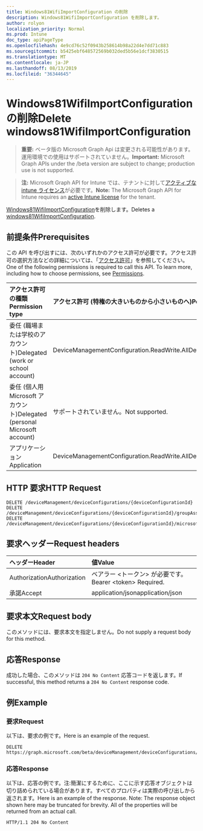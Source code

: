 ```yaml
---
title: Windows81WifiImportConfiguration の削除
description: Windows81WifiImportConfiguration を削除します。
author: rolyon
localization_priority: Normal
ms.prod: Intune
doc_type: apiPageType
ms.openlocfilehash: 4e9cd76c52f0943b258614b98a22d4e7dd71c883
ms.sourcegitcommit: b5425ebf648572569b032ded5b56e1dcf3830515
ms.translationtype: MT
ms.contentlocale: ja-JP
ms.lasthandoff: 08/13/2019
ms.locfileid: "36344645"
---
```

# <a name="delete-windows81wifiimportconfiguration"></a><span data-ttu-id="85f19-103">Windows81WifiImportConfiguration の削除</span><span class="sxs-lookup"><span data-stu-id="85f19-103">Delete windows81WifiImportConfiguration</span></span>

> <span data-ttu-id="85f19-104">**重要:** ベータ版の Microsoft Graph Api は変更される可能性があります。運用環境での使用はサポートされていません。</span><span class="sxs-lookup"><span data-stu-id="85f19-104">**Important:** Microsoft Graph APIs under the /beta version are subject to change; production use is not supported.</span></span>

> <span data-ttu-id="85f19-105">**注:** Microsoft Graph API for Intune では、テナントに対して[アクティブな intune ライセンス](https://go.microsoft.com/fwlink/?linkid=839381)が必要です。</span><span class="sxs-lookup"><span data-stu-id="85f19-105">**Note:** The Microsoft Graph API for Intune requires an [active Intune license](https://go.microsoft.com/fwlink/?linkid=839381) for the tenant.</span></span>

<span data-ttu-id="85f19-106">[Windows81WifiImportConfiguration](../resources/intune-deviceconfig-windows81wifiimportconfiguration.md)を削除します。</span><span class="sxs-lookup"><span data-stu-id="85f19-106">Deletes a [windows81WifiImportConfiguration](../resources/intune-deviceconfig-windows81wifiimportconfiguration.md).</span></span>

## <a name="prerequisites"></a><span data-ttu-id="85f19-107">前提条件</span><span class="sxs-lookup"><span data-stu-id="85f19-107">Prerequisites</span></span>
<span data-ttu-id="85f19-p101">この API を呼び出すには、次のいずれかのアクセス許可が必要です。アクセス許可の選択方法などの詳細については、「[アクセス許可](/graph/permissions-reference)」を参照してください。</span><span class="sxs-lookup"><span data-stu-id="85f19-p101">One of the following permissions is required to call this API. To learn more, including how to choose permissions, see [Permissions](/graph/permissions-reference).</span></span>

|<span data-ttu-id="85f19-110">アクセス許可の種類</span><span class="sxs-lookup"><span data-stu-id="85f19-110">Permission type</span></span>|<span data-ttu-id="85f19-111">アクセス許可 (特権の大きいものから小さいものへ)</span><span class="sxs-lookup"><span data-stu-id="85f19-111">Permissions (from most to least privileged)</span></span>|
|:---|:---|
|<span data-ttu-id="85f19-112">委任 (職場または学校のアカウント)</span><span class="sxs-lookup"><span data-stu-id="85f19-112">Delegated (work or school account)</span></span>|<span data-ttu-id="85f19-113">DeviceManagementConfiguration.ReadWrite.All</span><span class="sxs-lookup"><span data-stu-id="85f19-113">DeviceManagementConfiguration.ReadWrite.All</span></span>|
|<span data-ttu-id="85f19-114">委任 (個人用 Microsoft アカウント)</span><span class="sxs-lookup"><span data-stu-id="85f19-114">Delegated (personal Microsoft account)</span></span>|<span data-ttu-id="85f19-115">サポートされていません。</span><span class="sxs-lookup"><span data-stu-id="85f19-115">Not supported.</span></span>|
|<span data-ttu-id="85f19-116">アプリケーション</span><span class="sxs-lookup"><span data-stu-id="85f19-116">Application</span></span>|<span data-ttu-id="85f19-117">DeviceManagementConfiguration.ReadWrite.All</span><span class="sxs-lookup"><span data-stu-id="85f19-117">DeviceManagementConfiguration.ReadWrite.All</span></span>|

## <a name="http-request"></a><span data-ttu-id="85f19-118">HTTP 要求</span><span class="sxs-lookup"><span data-stu-id="85f19-118">HTTP Request</span></span>
<!-- {
  "blockType": "ignored"
}
-->
``` http
DELETE /deviceManagement/deviceConfigurations/{deviceConfigurationId}
DELETE /deviceManagement/deviceConfigurations/{deviceConfigurationId}/groupAssignments/{deviceConfigurationGroupAssignmentId}/deviceConfiguration
DELETE /deviceManagement/deviceConfigurations/{deviceConfigurationId}/microsoft.graph.windowsDomainJoinConfiguration/networkAccessConfigurations/{deviceConfigurationId}
```

## <a name="request-headers"></a><span data-ttu-id="85f19-119">要求ヘッダー</span><span class="sxs-lookup"><span data-stu-id="85f19-119">Request headers</span></span>
|<span data-ttu-id="85f19-120">ヘッダー</span><span class="sxs-lookup"><span data-stu-id="85f19-120">Header</span></span>|<span data-ttu-id="85f19-121">値</span><span class="sxs-lookup"><span data-stu-id="85f19-121">Value</span></span>|
|:---|:---|
|<span data-ttu-id="85f19-122">Authorization</span><span class="sxs-lookup"><span data-stu-id="85f19-122">Authorization</span></span>|<span data-ttu-id="85f19-123">ベアラー &lt;トークン&gt; が必要です。</span><span class="sxs-lookup"><span data-stu-id="85f19-123">Bearer &lt;token&gt; Required.</span></span>|
|<span data-ttu-id="85f19-124">承諾</span><span class="sxs-lookup"><span data-stu-id="85f19-124">Accept</span></span>|<span data-ttu-id="85f19-125">application/json</span><span class="sxs-lookup"><span data-stu-id="85f19-125">application/json</span></span>|

## <a name="request-body"></a><span data-ttu-id="85f19-126">要求本文</span><span class="sxs-lookup"><span data-stu-id="85f19-126">Request body</span></span>
<span data-ttu-id="85f19-127">このメソッドには、要求本文を指定しません。</span><span class="sxs-lookup"><span data-stu-id="85f19-127">Do not supply a request body for this method.</span></span>

## <a name="response"></a><span data-ttu-id="85f19-128">応答</span><span class="sxs-lookup"><span data-stu-id="85f19-128">Response</span></span>
<span data-ttu-id="85f19-129">成功した場合、このメソッドは `204 No Content` 応答コードを返します。</span><span class="sxs-lookup"><span data-stu-id="85f19-129">If successful, this method returns a `204 No Content` response code.</span></span>

## <a name="example"></a><span data-ttu-id="85f19-130">例</span><span class="sxs-lookup"><span data-stu-id="85f19-130">Example</span></span>

### <a name="request"></a><span data-ttu-id="85f19-131">要求</span><span class="sxs-lookup"><span data-stu-id="85f19-131">Request</span></span>
<span data-ttu-id="85f19-132">以下は、要求の例です。</span><span class="sxs-lookup"><span data-stu-id="85f19-132">Here is an example of the request.</span></span>
``` http
DELETE https://graph.microsoft.com/beta/deviceManagement/deviceConfigurations/{deviceConfigurationId}
```

### <a name="response"></a><span data-ttu-id="85f19-133">応答</span><span class="sxs-lookup"><span data-stu-id="85f19-133">Response</span></span>
<span data-ttu-id="85f19-p102">以下は、応答の例です。注:簡潔にするために、ここに示す応答オブジェクトは切り詰められている場合があります。すべてのプロパティは実際の呼び出しから返されます。</span><span class="sxs-lookup"><span data-stu-id="85f19-p102">Here is an example of the response. Note: The response object shown here may be truncated for brevity. All of the properties will be returned from an actual call.</span></span>
``` http
HTTP/1.1 204 No Content
```






